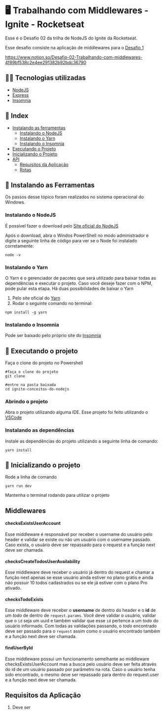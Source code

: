  # 🖥️ Trabalhando com Middlewares - Ignite - Rocketseat

Esse é o Desafio 02 da trilha de NodeJS do Ignite da Rocketseat. 

Esse desafio consiste na aplicação de middlewares para o [Desafio 1](https://github.com/GabrielFerreira98/ignite-conceitos-do-nodejs)

https://www.notion.so/Desafio-02-Trabalhando-com-middlewares-4f89bf538c2e4ee291382b92bdc36790

## 🧑‍💻 Tecnologias utilizadas

- [NodeJS](https://nodejs.org/en/)
- [Express](https://expressjs.com/pt-br/)
- [Insomnia](https://insomnia.rest/)

## 📌 Index

- [Instalando as ferramentas](https://github.com/GabrielFerreira98/ignite-conceitos-do-nodejs#-instalando-as-ferramentas)
  - [Instalando o NodeJS](https://github.com/GabrielFerreira98/ignite-conceitos-do-nodejs#instalando-o-nodejs)
  - [Instalando o Yarn](https://github.com/GabrielFerreira98/ignite-conceitos-do-nodejs#instalando-o-yarn)
  - [Instalando o Insomnia](https://github.com/GabrielFerreira98/ignite-conceitos-do-nodejs#instalando-o-insomnia)
- [Executando o Projeto](https://github.com/GabrielFerreira98/ignite-conceitos-do-nodejs#-executando-o-projeto)
- [Inicializando o Projeto](https://github.com/GabrielFerreira98/ignite-conceitos-do-nodejs#-inicializando-o-projeto)
- [API](https://github.com/GabrielFerreira98/ignite-conceitos-do-nodejs#%EF%B8%8F-api)
  - [Requisitos da Aplicação](https://github.com/GabrielFerreira98/ignite-conceitos-do-nodejs#requisitos-da-aplica%C3%A7%C3%A3o)
  - [Rotas](https://github.com/GabrielFerreira98/ignite-conceitos-do-nodejs#rotas)

## 🧰 Instalando as Ferramentas 

Os passos desse tópico foram realizados no sistema operacional do Windows.

### Instalando o NodeJS

É possível fazer o download pelo [Site oficial do NodeJS](https://nodejs.org/en/download/)

Após o download, abra o Windos PowerShell no modo administrador e digite a seguinte linha de código para ver se o Node foi instalado corretamente:

```
node -v
```

### Instalando o Yarn

O Yarn é o gerenciador de pacotes que será utilizado para baixar todas as dependências e executar o projeto. Caso você deseje fazer com o NPM, pode pular esta etapa.
Há duas possibilidades de baixar o Yarn

1. Pelo site oficial do [Yarn](https://yarnpkg.com/)
2. Rodar o seguinte comando no terminal:
```
npm install -g yarn
```

### Instalando o Insomnia

Pode ser baixado pelo próprio site do [Insomnia](https://insomnia.rest/download)

## 🚀 Executando o projeto

Faça o clone do projeto no Powershell 

```
#faça o clone do projeto
git clone 

#entre na pasta baixada
cd ignite-conceitos-do-nodejs
```

### Abrindo o projeto

Abra o projeto utilizando alguma IDE. Esse projeto foi feito utilizando o [VSCode](https://code.visualstudio.com/)

### Instalando as dependências

Instale as dependências do projeto utilizando a seguinte linha de comando:

```
yarn install
```

## 🏃 Inicializando o projeto

Rode a linha de comando

```
yarn run dev
```

Mantenha o terminal rodando para utilizar o projeto

## Middlewares

#### checksExistsUserAccount

Esse middleware é responsável por receber o username do usuário pelo header e validar se existe ou não um usuário com o username passado. Caso exista, o usuário deve ser repassado para o request e a função next deve ser chamada.

#### checksCreateTodosUserAvailability

Esse middleware deve receber o usuário já dentro do request e chamar a função next apenas se esse usuário ainda estiver no plano grátis e ainda não possuir 10 todos cadastrados ou se ele já estiver com o plano Pro ativado. 

#### checksTodoExists

Esse middleware deve receber o **username** de dentro do header e o **id** de um *todo* de dentro de `request.params`. Você deve validar o usuário, validar que o `id` seja um uuid e também validar que esse `id` pertence a um *todo* do usuário informado.
Com todas as validações passando, o *todo* encontrado deve ser passado para o `request` assim como o usuário encontrado também e a função next deve ser chamada.

#### findUserById

Esse middleware possui um funcionamento semelhante ao middleware checksExistsUserAccount mas a busca pelo usuário deve ser feita através do id de um usuário passado por parâmetro na rota. Caso o usuário tenha sido encontrado, o mesmo deve ser repassado para dentro do request.user e a função next deve ser chamada.

## Requisitos da Aplicação

1. Deve ser
